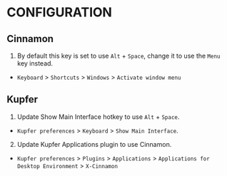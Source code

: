 # CONFIGURATION

## Cinnamon

1. By default this key is set to use `Alt` + `Space`, change it to use the `Menu` key instead.

  - `Keyboard` > `Shortcuts` > `Windows` > `Activate window menu`

## Kupfer

1. Update Show Main Interface hotkey to use `Alt` + `Space`.

  - `Kupfer preferences` > `Keyboard` > `Show Main Interface`.

2. Update Kupfer Applications plugin to use Cinnamon.

  - `Kupfer preferences` > `Plugins` > `Applications` > `Applications for Desktop Environment` > `X-Cinnamon`

